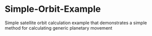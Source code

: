 # Simple-Orbit-Example
Simple satellite orbit calculation example that demonstrates a simple method for calculating generic planetary movement
